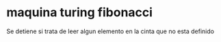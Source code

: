 # maquina turing fibonacci

Se detiene si trata de leer algun elemento en la cinta que no esta definido
